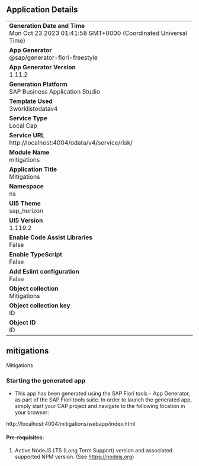 ## Application Details
|               |
| ------------- |
|**Generation Date and Time**<br>Mon Oct 23 2023 01:41:58 GMT+0000 (Coordinated Universal Time)|
|**App Generator**<br>@sap/generator-fiori-freestyle|
|**App Generator Version**<br>1.11.2|
|**Generation Platform**<br>SAP Business Application Studio|
|**Template Used**<br>3worklistodatav4|
|**Service Type**<br>Local Cap|
|**Service URL**<br>http://localhost:4004/odata/v4/service/risk/
|**Module Name**<br>mitigations|
|**Application Title**<br>Mitigations|
|**Namespace**<br>ns|
|**UI5 Theme**<br>sap_horizon|
|**UI5 Version**<br>1.119.2|
|**Enable Code Assist Libraries**<br>False|
|**Enable TypeScript**<br>False|
|**Add Eslint configuration**<br>False|
|**Object collection**<br>Mitigations|
|**Object collection key**<br>ID|
|**Object ID**<br>ID|

## mitigations

Mitigations

### Starting the generated app

-   This app has been generated using the SAP Fiori tools - App Generator, as part of the SAP Fiori tools suite.  In order to launch the generated app, simply start your CAP project and navigate to the following location in your browser:

http://localhost:4004/mitigations/webapp/index.html

#### Pre-requisites:

1. Active NodeJS LTS (Long Term Support) version and associated supported NPM version.  (See https://nodejs.org)


